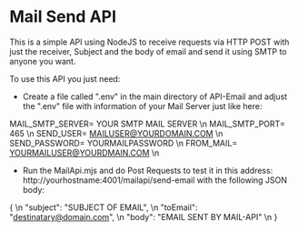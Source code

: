 # Mail Send API
This is a simple API using NodeJS to receive requests via HTTP POST with just the receiver, Subject and the body of email and send it using SMTP to anyone you want.

To use this API you just need:
- Create a file called ".env" in the main directory of API-Email and adjust the ".env" file with information of your Mail Server just like here:

MAIL_SMTP_SERVER= YOUR SMTP MAIL SERVER \n
MAIL_SMTP_PORT= 465 \n
SEND_USER= MAILUSER@YOURDOMAIN.COM \n
SEND_PASSWORD= YOURMAILPASSWORD \n
FROM_MAIL= YOURMAILUSER@YOURDMAIN.COM \n

- Run the MailApi.mjs and do Post Requests to test it in this address: http://yourhostname:4001/mailapi/send-email with the following JSON body:

{ \n
    "subject": "SUBJECT OF EMAIL", \n
    "toEmail": "destinatary@domain.com", \n
    "body": "EMAIL SENT BY MAIL-API" \n
}